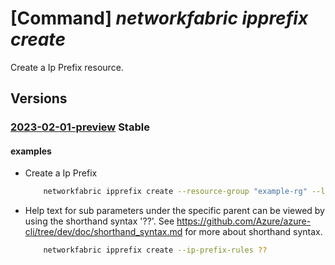 # [Command] _networkfabric ipprefix create_

Create a Ip Prefix resource.

## Versions

### [2023-02-01-preview](/Resources/mgmt-plane/L3N1YnNjcmlwdGlvbnMve30vcmVzb3VyY2Vncm91cHMve30vcHJvdmlkZXJzL21pY3Jvc29mdC5tYW5hZ2VkbmV0d29ya2ZhYnJpYy9pcHByZWZpeGVzL3t9/2023-02-01-preview.xml) **Stable**

<!-- mgmt-plane /subscriptions/{}/resourcegroups/{}/providers/microsoft.managednetworkfabric/ipprefixes/{} 2023-02-01-preview -->

#### examples

- Create a Ip Prefix
    ```bash
        networkfabric ipprefix create --resource-group "example-rg" --location "westus3" --resource-name "example-ipprefix" --ip-prefix-rules "[{action:Permit,sequenceNumber:1234,networkPrefix:'1.1.1.0/24',condition:EqualTo,subnetMaskLength:24}]"
    ```

- Help text for sub parameters under the specific parent can be viewed by using the shorthand syntax '??'. See https://github.com/Azure/azure-cli/tree/dev/doc/shorthand_syntax.md for more about shorthand syntax.
    ```bash
        networkfabric ipprefix create --ip-prefix-rules ??
    ```
